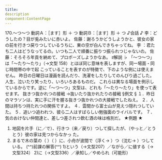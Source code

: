 ```yaml
---
title:
description
component:ContentPage
---
```



170.～つ～つ
動詞Ａ：［ます］形 ＋ つ 動詞Ｂ：［ます］形 ＋ つ
♪会話 ♪
李：どうしたの？目が兎みたいに赤いよ。
佐藤：謝ろうかどうしようかと、彼女の家の前を行きつ戻りつしているうちに、東の空が白んできちゃってね。 李 ：君たち二人はどうなってるの。いつも二人で順番に振りつ振られつじゃないの。 佐藤：そろそろ年貢を納めて、プロポーズしようかなあ。
♯解説 ♭
「～つ～つ」は「～たり～たり」（→文型 158）とほぼ同じ意味を表しますが、同一場面・同じ時間帯の中で起 こっていることを表すのが特徴で、下のような例には使えません。
昨日の日曜日は漫画を読んだり、洗濯をしたりしてのんびり過ごした。
人生、泣いたり笑ったり、いろいろあるものだ。 これらは異なる場面を例示しているからです。逆に「～つ～つ」文型は、どれも「～たり～たり」を使って表
せます。
抜きつ抜かれつの接戦 →抜いたり抜かれたりの接戦
§例文 §
１．昨日のマラソンは、実に手に汗を握る抜きつ抜かれつの大接戦でしたねえ。
２．人間は持ちつ持たれつの関係ですよ。
４．雲間から富士山が見えつ隠れつしていた。
５．追いつ追われつ、彼ら二人はすばらしい勉強面のライバルです。
７．気のおけない仲間達と、差しつ差されつ飲む酒の味は格別だ。
★例題 ★
1) 地図を片手（に／で）、行きつ（来／戻り）つして探したが、（やっと／とうとう）彼の家は見つからなかっ
た。      
2) まるで木の葉の（ ）（ ）に、小舟が波間で（浮く→ ）つ（沈む→ ）つしている。
(^^)前課の解答(^^)
1)という（→文型207）／ながら／に値する（→文型324）
2)に（→文型336）／承知し／やめられ（可能形）
